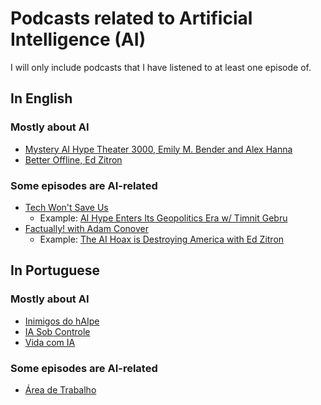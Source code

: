 # Podcasts related to Artificial Intelligence (AI)

I will only include podcasts that I have listened to at least one episode of.

## In English 


### Mostly about AI

- [Mystery AI Hype Theater 3000, Emily M. Bender and Alex Hanna](https://open.spotify.com/show/0aPNkMLxexiYJxSGum2J4V)
- [Better Offline, Ed Zitron](https://open.spotify.com/show/2dBPt1j2DoNij1kVdx8Ig6)

### Some episodes are AI-related

- [Tech Won't Save Us](https://open.spotify.com/show/3UhsI7s4bkH1FcMZI5u9iD)
  - Example: [AI Hype Enters Its Geopolitics Era w/ Timnit Gebru](https://open.spotify.com/episode/0YBlTIzlxo41uL0FUiQ9SI)
- [Factually! with Adam Conover](https://open.spotify.com/show/0fK8WJw4ffMc2NWydBlDyJ)
  - Example: [The AI Hoax is Destroying America with Ed Zitron](https://open.spotify.com/episode/3FSjKNLuC7l2Sjlbtn7q8i) 

## In Portuguese

### Mostly about AI

- [Inimigos do hAIpe](https://open.spotify.com/show/15NH3HN6tqHCQAPPBWfy0X)
- [IA Sob Controle](https://open.spotify.com/show/5xLCMHJ6eGWzdu8JaIDkuP)
- [Vida com IA](https://open.spotify.com/show/3yeqOp2pZKdqX5Qa3jY6Jz)

### Some episodes are AI-related

- [Área de Trabalho](https://open.spotify.com/show/5NBbb91OaKa3VRyzxtUGiE)

